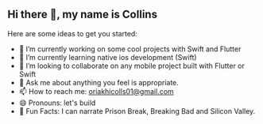 ## Hi there 👋, my name is Collins


Here are some ideas to get you started:

- 🔭 I’m currently working on some cool projects with Swift and Flutter
- 🌱 I’m currently learning native ios development (Swift)
- 👯 I’m looking to collaborate on any mobile project built with  Flutter or Swift
- 💬 Ask me about anything you feel is appropriate.
- 📫 How to reach me: oriakhicolls01@gmail.com
- 😄 Pronouns: let's build
- 🐣 Fun Facts: I can narrate  Prison Break, Breaking Bad and Silicon Valley.

